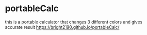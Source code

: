 # portableCalc
this is a portable calculator that changes 3 different colors and gives accurate result
 https://bright2190.github.io/portableCalc/
